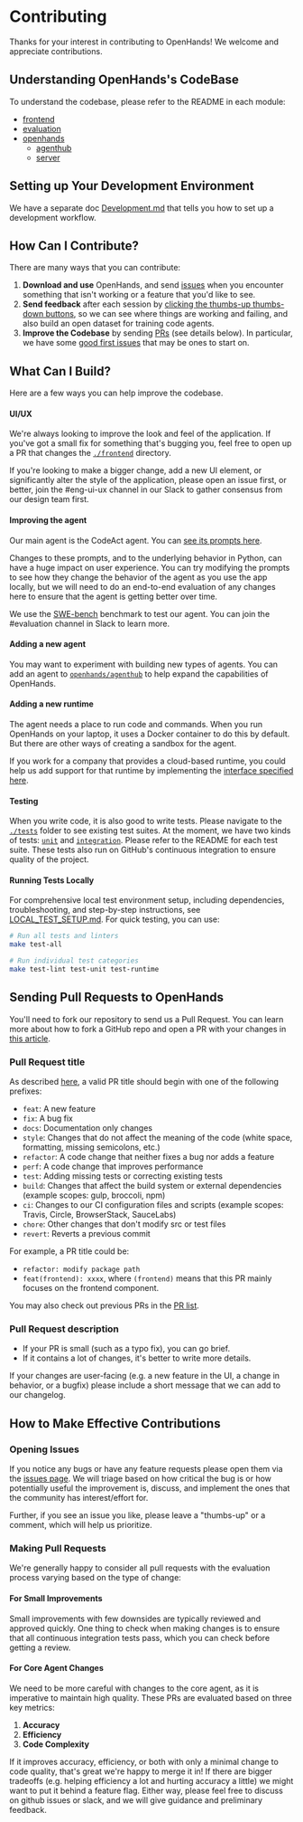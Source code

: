 # Contributing

Thanks for your interest in contributing to OpenHands! We welcome and appreciate contributions.

## Understanding OpenHands's CodeBase

To understand the codebase, please refer to the README in each module:
- [frontend](./frontend/README.md)
- [evaluation](./evaluation/README.md)
- [openhands](./openhands/README.md)
   - [agenthub](./openhands/agenthub/README.md)
   - [server](./openhands/server/README.md)

## Setting up Your Development Environment

We have a separate doc [Development.md](https://github.com/All-Hands-AI/OpenHands/blob/main/Development.md) that tells you how to set up a development workflow.

## How Can I Contribute?

There are many ways that you can contribute:

1. **Download and use** OpenHands, and send [issues](https://github.com/All-Hands-AI/OpenHands/issues) when you encounter something that isn't working or a feature that you'd like to see.
2. **Send feedback** after each session by [clicking the thumbs-up thumbs-down buttons](https://docs.all-hands.dev/usage/feedback), so we can see where things are working and failing, and also build an open dataset for training code agents.
3. **Improve the Codebase** by sending [PRs](#sending-pull-requests-to-openhands) (see details below). In particular, we have some [good first issues](https://github.com/All-Hands-AI/OpenHands/labels/good%20first%20issue) that may be ones to start on.

## What Can I Build?
Here are a few ways you can help improve the codebase.

#### UI/UX
We're always looking to improve the look and feel of the application. If you've got a small fix
for something that's bugging you, feel free to open up a PR that changes the [`./frontend`](./frontend) directory.

If you're looking to make a bigger change, add a new UI element, or significantly alter the style
of the application, please open an issue first, or better, join the #eng-ui-ux channel in our Slack
to gather consensus from our design team first.

#### Improving the agent
Our main agent is the CodeAct agent. You can [see its prompts here](https://github.com/All-Hands-AI/OpenHands/tree/main/openhands/agenthub/codeact_agent).

Changes to these prompts, and to the underlying behavior in Python, can have a huge impact on user experience.
You can try modifying the prompts to see how they change the behavior of the agent as you use the app
locally, but we will need to do an end-to-end evaluation of any changes here to ensure that the agent
is getting better over time.

We use the [SWE-bench](https://www.swebench.com/) benchmark to test our agent. You can join the #evaluation
channel in Slack to learn more.

#### Adding a new agent
You may want to experiment with building new types of agents. You can add an agent to [`openhands/agenthub`](./openhands/agenthub)
to help expand the capabilities of OpenHands.

#### Adding a new runtime
The agent needs a place to run code and commands. When you run OpenHands on your laptop, it uses a Docker container
to do this by default. But there are other ways of creating a sandbox for the agent.

If you work for a company that provides a cloud-based runtime, you could help us add support for that runtime
by implementing the [interface specified here](https://github.com/All-Hands-AI/OpenHands/blob/main/openhands/runtime/base.py).

#### Testing
When you write code, it is also good to write tests. Please navigate to the [`./tests`](./tests) folder to see existing test suites.
At the moment, we have two kinds of tests: [`unit`](./tests/unit) and [`integration`](./evaluation/integration_tests). Please refer to the README for each test suite. These tests also run on GitHub's continuous integration to ensure quality of the project.

#### Running Tests Locally
For comprehensive local test environment setup, including dependencies, troubleshooting, and step-by-step instructions, see [LOCAL_TEST_SETUP.md](./LOCAL_TEST_SETUP.md). For quick testing, you can use:

```bash
# Run all tests and linters
make test-all

# Run individual test categories
make test-lint test-unit test-runtime
```

## Sending Pull Requests to OpenHands

You'll need to fork our repository to send us a Pull Request. You can learn more
about how to fork a GitHub repo and open a PR with your changes in [this article](https://medium.com/swlh/forks-and-pull-requests-how-to-contribute-to-github-repos-8843fac34ce8).

### Pull Request title
As described [here](https://github.com/commitizen/conventional-commit-types/blob/master/index.json), a valid PR title should begin with one of the following prefixes:

- `feat`: A new feature
- `fix`: A bug fix
- `docs`: Documentation only changes
- `style`: Changes that do not affect the meaning of the code (white space, formatting, missing semicolons, etc.)
- `refactor`: A code change that neither fixes a bug nor adds a feature
- `perf`: A code change that improves performance
- `test`: Adding missing tests or correcting existing tests
- `build`: Changes that affect the build system or external dependencies (example scopes: gulp, broccoli, npm)
- `ci`: Changes to our CI configuration files and scripts (example scopes: Travis, Circle, BrowserStack, SauceLabs)
- `chore`: Other changes that don't modify src or test files
- `revert`: Reverts a previous commit

For example, a PR title could be:
- `refactor: modify package path`
- `feat(frontend): xxxx`, where `(frontend)` means that this PR mainly focuses on the frontend component.

You may also check out previous PRs in the [PR list](https://github.com/All-Hands-AI/OpenHands/pulls).

### Pull Request description
- If your PR is small (such as a typo fix), you can go brief.
- If it contains a lot of changes, it's better to write more details.

If your changes are user-facing (e.g. a new feature in the UI, a change in behavior, or a bugfix)
please include a short message that we can add to our changelog.

## How to Make Effective Contributions

### Opening Issues

If you notice any bugs or have any feature requests please open them via the [issues page](https://github.com/All-Hands-AI/OpenHands/issues). We will triage based on how critical the bug is or how potentially useful the improvement is, discuss, and implement the ones that the community has interest/effort for.

Further, if you see an issue you like, please leave a "thumbs-up" or a comment, which will help us prioritize.

### Making Pull Requests

We're generally happy to consider all pull requests with the evaluation process varying based on the type of change:

#### For Small Improvements

Small improvements with few downsides are typically reviewed and approved quickly.
One thing to check when making changes is to ensure that all continuous integration tests pass, which you can check before getting a review.

#### For Core Agent Changes

We need to be more careful with changes to the core agent, as it is imperative to maintain high quality. These PRs are evaluated based on three key metrics:

1. **Accuracy**
2. **Efficiency**
3. **Code Complexity**

If it improves accuracy, efficiency, or both with only a minimal change to code quality, that's great we're happy to merge it in!
If there are bigger tradeoffs (e.g. helping efficiency a lot and hurting accuracy a little) we might want to put it behind a feature flag.
Either way, please feel free to discuss on github issues or slack, and we will give guidance and preliminary feedback.
